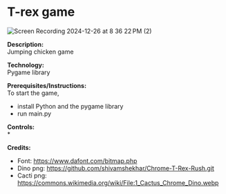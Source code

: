# T-rex game

![Screen Recording 2024-12-26 at 8 36 22 PM (2)](https://github.com/user-attachments/assets/e1ca558b-51d4-4f5f-a674-618116e949c2)

**Description:**  
Jumping chicken game

**Technology:**  
Pygame library  

**Prerequisites/Instructions:**  
To start the game,
* install Python and the pygame library
* run main.py  

**Controls:**  
* 

**Credits:**  
* Font: https://www.dafont.com/bitmap.php  
* Dino png: https://github.com/shivamshekhar/Chrome-T-Rex-Rush.git  
* Cacti png: https://commons.wikimedia.org/wiki/File:1_Cactus_Chrome_Dino.webp  
